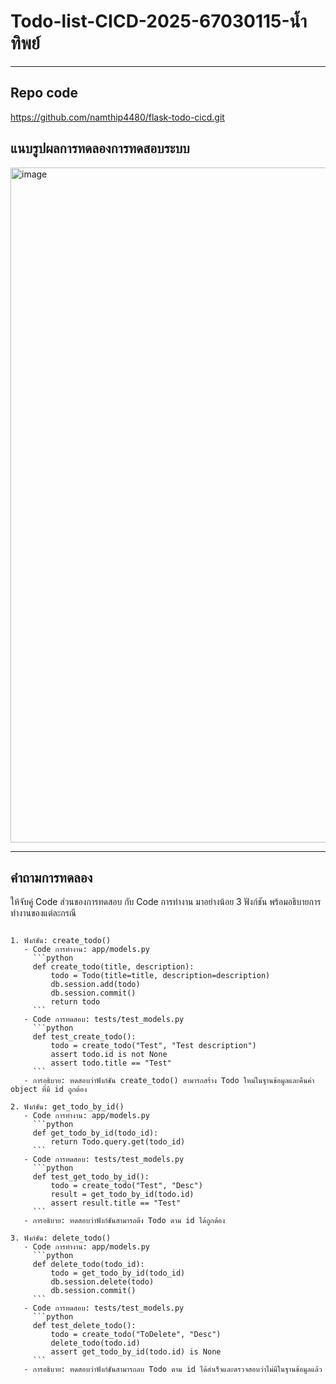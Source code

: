 # Todo-list-CICD-2025-67030115-น้ำทิพย์
---
## Repo code
https://github.com/namthip4480/flask-todo-cicd.git

## แนบรูปผลการทดลองการทดสอบระบบ
<img width="1920" height="1080" alt="image" src="https://github.com/user-attachments/assets/30e294da-0319-46f2-95d6-16a6465c9b28" />

---

## คำถามการทดลอง
ให้จับคู่ Code ส่วนของการทดสอบ กับ Code การทำงาน มาอย่างน้อย 3 ฟังก์ชัน พร้อมอธิบายการทำงานของแต่ละกรณี

```plaintext

1. ฟังก์ชัน: create_todo()
   - Code การทำงาน: app/models.py
     ```python
     def create_todo(title, description):
         todo = Todo(title=title, description=description)
         db.session.add(todo)
         db.session.commit()
         return todo
     ```
   - Code การทดสอบ: tests/test_models.py
     ```python
     def test_create_todo():
         todo = create_todo("Test", "Test description")
         assert todo.id is not None
         assert todo.title == "Test"
     ```
   - การอธิบาย: ทดสอบว่าฟังก์ชัน create_todo() สามารถสร้าง Todo ใหม่ในฐานข้อมูลและคืนค่า object ที่มี id ถูกต้อง

2. ฟังก์ชัน: get_todo_by_id()
   - Code การทำงาน: app/models.py
     ```python
     def get_todo_by_id(todo_id):
         return Todo.query.get(todo_id)
     ```
   - Code การทดสอบ: tests/test_models.py
     ```python
     def test_get_todo_by_id():
         todo = create_todo("Test", "Desc")
         result = get_todo_by_id(todo.id)
         assert result.title == "Test"
     ```
   - การอธิบาย: ทดสอบว่าฟังก์ชันสามารถดึง Todo ตาม id ได้ถูกต้อง

3. ฟังก์ชัน: delete_todo()
   - Code การทำงาน: app/models.py
     ```python
     def delete_todo(todo_id):
         todo = get_todo_by_id(todo_id)
         db.session.delete(todo)
         db.session.commit()
     ```
   - Code การทดสอบ: tests/test_models.py
     ```python
     def test_delete_todo():
         todo = create_todo("ToDelete", "Desc")
         delete_todo(todo.id)
         assert get_todo_by_id(todo.id) is None
     ```
   - การอธิบาย: ทดสอบว่าฟังก์ชันสามารถลบ Todo ตาม id ได้สำเร็จและตรวจสอบว่าไม่มีในฐานข้อมูลแล้ว
